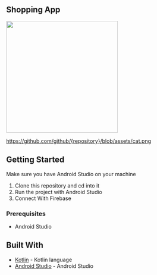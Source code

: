 ## Shopping App 


<img src="https://github.com/simu13/Simplibuy/blob/master/Screenshot_1632324614.png" width="300" >

https://github.com/github/{repository}/blob/assets/cat.png 
## Getting Started
Make sure you have Android Studio on your machine

1.  Clone this repository and cd into it
2.  Run the project with Android Studio
3.  Connect With Firebase 

### Prerequisites

* Android Studio

## Built With

* [Kotlin](https://kotlinlang.org/) - Kotlin language
* [Android Studio](https://developer.android.com/studio/) - Android Studio
